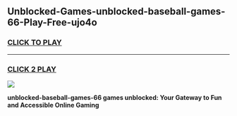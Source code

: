 
## Unblocked-Games-unblocked-baseball-games-66-Play-Free-ujo4o
<h3>
<a href="https://premium76.site?title=unblocked-baseball-games-66&ref=19M">CLICK TO PLAY</a></h3>
<hr>

<h3>
<a href="https://premium76.site?title=unblocked-baseball-games-66&ref=19M">CLICK 2 PLAY</a>
  
</h3>

<a href="https://premium76.site?title=unblocked-baseball-games-66&ref=19M"><img src="https://clearcache.store/games.png"></a>


**unblocked-baseball-games-66 games unblocked: Your Gateway to Fun and Accessible Online Gaming**
